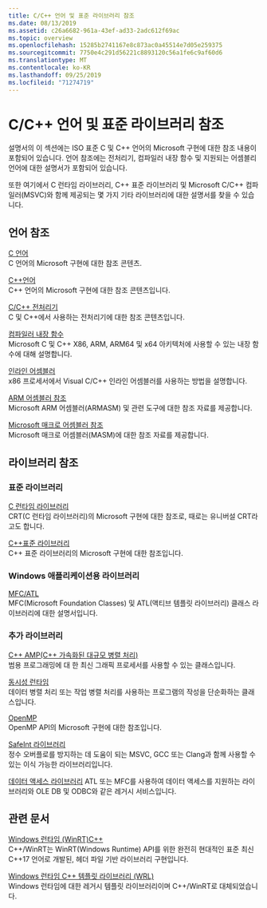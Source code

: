 ```yaml
---
title: C/C++ 언어 및 표준 라이브러리 참조
ms.date: 08/13/2019
ms.assetid: c26a6682-961a-43ef-ad33-2adc612f69ac
ms.topic: overview
ms.openlocfilehash: 15285b2741167e8c873ac0a45514e7d05e259375
ms.sourcegitcommit: 7750e4c291d56221c8893120c56a1fe6c9af60d6
ms.translationtype: MT
ms.contentlocale: ko-KR
ms.lasthandoff: 09/25/2019
ms.locfileid: "71274719"
---
```

# <a name="cc-language-and-standard-libraries-reference"></a>C/C++ 언어 및 표준 라이브러리 참조

설명서의 이 섹션에는 ISO 표준 C 및 C++ 언어의 Microsoft 구현에 대한 참조 내용이 포함되어 있습니다. 언어 참조에는 전처리기, 컴파일러 내장 함수 및 지원되는 어셈블리 언어에 대한 설명서가 포함되어 있습니다.

또한 여기에서 C 런타임 라이브러리, C++ 표준 라이브러리 및 Microsoft C/C++ 컴파일러(MSVC)와 함께 제공되는 몇 가지 기타 라이브러리에 대한 설명서를 찾을 수 있습니다.

## <a name="language-reference"></a>언어 참조

[C 언어](../c-language/c-language-reference.md)\
C 언어의 Microsoft 구현에 대한 참조 콘텐츠.

[C++언어](../cpp/cpp-language-reference.md)\
C++ 언어의 Microsoft 구현에 대한 참조 콘텐츠입니다.

[C/C++ 전처리기](../preprocessor/c-cpp-preprocessor-reference.md)\
C 및 C++에서 사용하는 전처리기에 대한 참조 콘텐츠입니다.

[컴파일러 내장 함수](../intrinsics/compiler-intrinsics.md)\
Microsoft C 및 C++ X86, ARM, ARM64 및 x64 아키텍처에 사용할 수 있는 내장 함수에 대해 설명합니다.

[인라인 어셈블러](../assembler/inline/inline-assembler.md)\
x86 프로세서에서 Visual C/C++ 인라인 어셈블러를 사용하는 방법을 설명합니다.

[ARM 어셈블러 참조](../assembler/arm/arm-assembler-reference.md)\
Microsoft ARM 어셈블러(ARMASM) 및 관련 도구에 대한 참조 자료를 제공합니다.

[Microsoft 매크로 어셈블러 참조](../assembler/masm/microsoft-macro-assembler-reference.md)\
Microsoft 매크로 어셈블러(MASM)에 대한 참조 자료를 제공합니다.

## <a name="libraries-reference"></a>라이브러리 참조

### <a name="standard-libraries"></a>표준 라이브러리

[C 런타임 라이브러리](../c-runtime-library/c-run-time-library-reference.md)\
CRT(C 런타임 라이브러리)의 Microsoft 구현에 대한 참조로, 때로는 유니버설 CRT라고도 합니다.

[C++표준 라이브러리](../standard-library/cpp-standard-library-reference.md)\
C++ 표준 라이브러리의 Microsoft 구현에 대한 참조입니다.

### <a name="libraries-for-windows-applications"></a>Windows 애플리케이션용 라이브러리

[MFC/ATL](../mfc/mfc-and-atl.md)\
MFC(Microsoft Foundation Classes) 및 ATL(액티브 템플릿 라이브러리) 클래스 라이브러리에 대한 설명서입니다.

### <a name="additional-libraries"></a>추가 라이브러리

[C++ AMP(C++ 가속화된 대규모 병렬 처리)](../parallel/amp/cpp-amp-cpp-accelerated-massive-parallelism.md)\
범용 프로그래밍에 대 한 최신 그래픽 프로세서를 사용할 수 있는 클래스입니다.

[동시성 런타임](../parallel/concrt/concurrency-runtime.md)\
데이터 병렬 처리 또는 작업 병렬 처리를 사용하는 프로그램의 작성을 단순화하는 클래스입니다.

[OpenMP](../parallel/openmp/openmp-in-visual-cpp.md)\
OpenMP API의 Microsoft 구현에 대한 참조입니다.

[SafeInt 라이브러리](../safeint/safeint-library.md)\
정수 오버플로를 방지하는 데 도움이 되는 MSVC, GCC 또는 Clang과 함께 사용할 수 있는 이식 가능한 라이브러리입니다.

[데이터 액세스 라이브러리](../data/data-access-in-cpp.md) ATL 또는 MFC를 사용하여 데이터 액세스를 지원하는 라이브러리와 OLE DB 및 ODBC와 같은 레거시 서비스입니다.

## <a name="related-articles"></a>관련 문서

[Windows 런타임 (WinRT)C++](/windows/uwp/cpp-and-winrt-apis/index)\
C++/WinRT는 WinRT(Windows Runtime) API를 위한 완전히 현대적인 표준 최신 C++17 언어로 개발된, 헤더 파일 기반 라이브러리 구현입니다.

[Windows 런타임 C++ 템플릿 라이브러리 (WRL)](../cppcx/wrl/windows-runtime-cpp-template-library-wrl.md)\
Windows 런타임에 대한 레거시 템플릿 라이브러리이며 C++/WinRT로 대체되었습니다.
